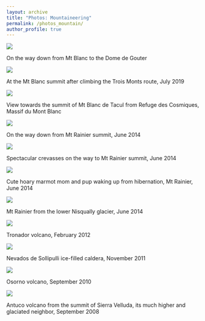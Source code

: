 ```yaml
---
layout: archive
title: "Photos: Mountaineering"
permalink: /photos_mountain/
author_profile: true
---
```


<img style="float: center;" src="/images/mtblanc2.jpg"  style="width:300px;">

On the way down from Mt Blanc to the Dome de Gouter

<img style="float: center;" src="/images/mtblanc3.jpg"  style="width:300px;">

At the Mt Blanc summit after climbing the Trois Monts route, July 2019

<img style="float: center;" src="/images/mtblanc1.jpg" style="width:300px;">

View towards the summit of Mt Blanc de Tacul from Refuge des Cosmiques, Massif du Mont Blanc

<img style="float: center;" src="/images/rainier2014c.jpg" style="width:300px;">

On the way down from Mt Rainier summit, June 2014

<img style="float: center;" src="/images/rainier2014b.jpg" style="width:300px;">

Spectacular crevasses on the way to Mt Rainier summit, June 2014

<img style="float: center;" src="/images/rainier2014marmots.jpg" style="width:300px;">

Cute hoary marmot mom and pup waking up from hibernation, Mt Rainier, June 2014

<img style="float: center;" src="/images/rainier2014.jpg" style="width:300px;">

Mt Rainier from the lower Nisqually glacier, June 2014

<img style="float: center;" src="/images/tronador2012.jpg" style="width:300px;">

Tronador volcano, February 2012

<img style="float: center;" src="/images/sollipulli2012.jpg" style="width:300px;">

Nevados de Sollipulli ice-filled caldera, November 2011

<img style="float: center;" src="/images/osorno2010.jpg" style="width:300px;">

Osorno volcano, September 2010

<img style="float: center;" src="/images/sierra2008.jpg" style="width:300px;">

Antuco volcano from the summit of Sierra Velluda, its much higher and glaciated neighbor, September 2008
